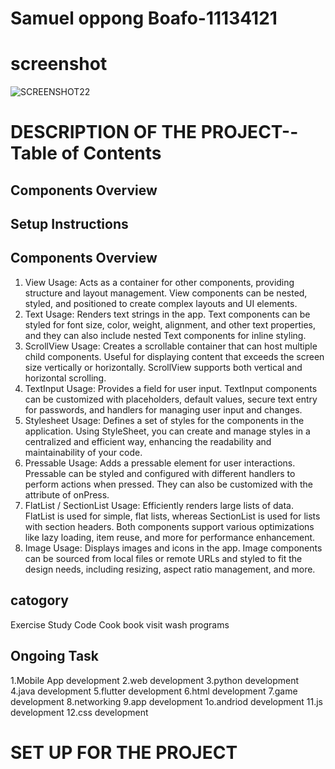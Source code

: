 # Samuel oppong Boafo-11134121
# screenshot
![SCREENSHOT22](https://github.com/PixBlezz/rn-assignment3-11134121/assets/148706507/ae328a48-48b9-4ed1-a8e0-5d682acc42ce)

# DESCRIPTION OF THE PROJECT--Table of Contents

## Components Overview
## Setup Instructions
## Components Overview
1. View
Usage: Acts as a container for other components, providing structure and layout management. View components can be nested, styled, and positioned to create complex layouts and UI elements.
2. Text
Usage: Renders text strings in the app. Text components can be styled for font size, color, weight, alignment, and other text properties, and they can also include nested Text components for inline styling.
3. ScrollView
Usage: Creates a scrollable container that can host multiple child components. Useful for displaying content that exceeds the screen size vertically or horizontally. ScrollView supports both vertical and horizontal scrolling.
4. TextInput
Usage: Provides a field for user input. TextInput components can be customized with placeholders, default values, secure text entry for passwords, and handlers for managing user input and changes.
5. Stylesheet
Usage: Defines a set of styles for the components in the application. Using StyleSheet, you can create and manage styles in a centralized and efficient way, enhancing the readability and maintainability of your code.
6. Pressable
Usage: Adds a pressable element for user interactions. Pressable can be styled and configured with different handlers to perform actions when pressed. They can also be customized with the attribute of onPress.
7. FlatList / SectionList
Usage: Efficiently renders large lists of data. FlatList is used for simple, flat lists, whereas SectionList is used for lists with section headers. Both components support various optimizations like lazy loading, item reuse, and more for performance enhancement.
8. Image
Usage: Displays images and icons in the app. Image components can be sourced from local files or remote URLs and styled to fit the design needs, including resizing, aspect ratio management, and more.
## catogory
Exercise
Study
Code
Cook
book
visit
wash
programs

## Ongoing Task
1.Mobile App development
2.web development
3.python development
4.java development
5.flutter development
6.html development
7.game development
8.networking
9.app development 
1o.andriod development
11.js development 
12.css development

# SET UP FOR THE PROJECT 
